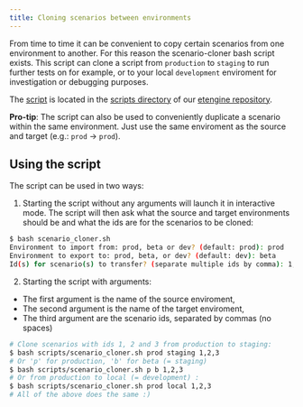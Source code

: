 ```yaml
---
title: Cloning scenarios between environments
---
```


From time to time it can be convenient to copy certain scenarios from one environment to another. For this reason the scenario-cloner bash script exists. This script can clone a script from `production` to `staging` to run further tests on for example, or to your local `development` enviroment for investigation or debugging purposes.

The [script](https://github.com/quintel/etengine/tree/master/scripts/scenario-cloner.sh) is located in the [scripts directory](https://github.com/quintel/etengine/tree/master/scripts) of our [etengine repository](https://github.com/quintel/etengine).

**Pro-tip**: The script can also be used to conveniently duplicate a scenario within the same environment. Just use the same enviroment as the source and target (e.g.: `prod` -> `prod`).

## Using the script

The script can be used in two ways:

1. Starting the script without any arguments will launch it in interactive mode. The script will then ask what the source and target environments should be and what the ids are for the scenarios to be cloned:
```bash
$ bash scenario_cloner.sh
Environment to import from: prod, beta or dev? (default: prod): prod
Environment to export to: prod, beta, or dev? (default: dev): beta
Id(s) for scenario(s) to transfer? (separate multiple ids by comma): 1,2,3
```

2. Starting the script with arguments:
  - The first argument is the name of the source enviroment,
  - The second argument is the name of the target enviroment,
  - The third argument are the scenario ids, separated by commas (no spaces)
```bash
# Clone scenarios with ids 1, 2 and 3 from production to staging:
$ bash scripts/scenario_cloner.sh prod staging 1,2,3
# Or 'p' for production, 'b' for beta (= staging)
$ bash scripts/scenario_cloner.sh p b 1,2,3
# Or from production to local (= development) :
$ bash scripts/scenario_cloner.sh prod local 1,2,3
# All of the above does the same :)
```
